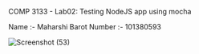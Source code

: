 COMP 3133 - Lab02: Testing NodeJS app using mocha

Name :- Maharshi Barot
Number :- 101380593


![Screenshot (53)](https://github.com/Maharshi17Barot/lab2_mocha_test/assets/99244382/61edeaf2-dba3-4513-8bc8-6f253384c23f)
